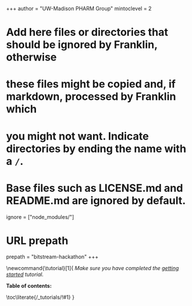 <!--
Add here global page variables to use throughout your website.
-->
+++
author = "UW-Madison PHARM Group"
mintoclevel = 2

# Add here files or directories that should be ignored by Franklin, otherwise
# these files might be copied and, if markdown, processed by Franklin which
# you might not want. Indicate directories by ending the name with a `/`.
# Base files such as LICENSE.md and README.md are ignored by default.
ignore = ["node_modules/"]

# URL prepath
prepath = "bitstream-hackathon"
+++

<!--
Add here global latex commands to use throughout your pages.
-->
\newcommand{\tutorial}[1]{
  *Make sure you have completed the [getting started](/tutorials/overview) tutorial.*

  **Table of contents:**
  
  \toc\literate{/_tutorials/!#1}
}
